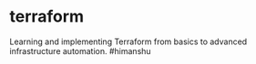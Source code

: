 # terraform
Learning and implementing Terraform from basics to advanced infrastructure automation.
#himanshu
